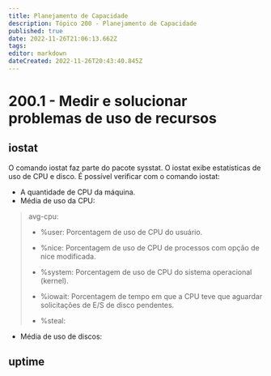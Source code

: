 ```yaml
---
title: Planejamento de Capacidade
description: Tópico 200 - Planejamento de Capacidade
published: true
date: 2022-11-26T21:06:13.662Z
tags: 
editor: markdown
dateCreated: 2022-11-26T20:43:40.845Z
---
```


# 200.1 - Medir e solucionar problemas de uso de recursos
## iostat
O comando iostat faz parte do pacote sysstat.
O iostat exibe estatísticas de uso de CPU e disco.
É possível verificar com o comando iostat:
- A quantidade de CPU da máquina.
- Média de uso da CPU:
> avg-cpu: 
>
> - %user: Porcentagem de uso de CPU do usuário.
>
> - %nice: Porcentagem de uso de CPU de processos com opção de nice modificada.
>
> - %system: Porcentagem de uso de CPU do sistema operacional (kernel).
>
> - %iowait: Porcentagem de tempo em que a CPU teve que aguardar solicitações de E/S de disco pendentes.
>
> - %steal: 
- Média de uso de discos:

## uptime